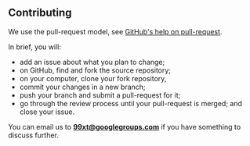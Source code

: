 Contributing
-

We use the pull-request model, see [GitHub's help on pull-request](https://help.github.com/articles/using-pull-requests).

In brief, you will:

- add an issue about what you plan to change;
- on GitHub, find and fork the source repository;
- on your computer, clone your fork repository,
- commit your changes in a new branch;
- push your branch and submit a pull-request for it;
- go through the review process until your pull-request is merged; and
close your issue.

You can email us to **99xt@googlegroups.com** if you have something to discuss further.
 
 